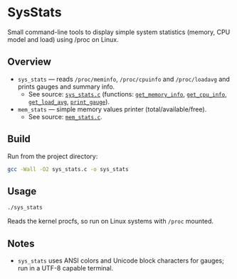# SysStats

Small command-line tools to display simple system statistics (memory, CPU model and load) using /proc on Linux.

## Overview
- `sys_stats` — reads `/proc/meminfo`, `/proc/cpuinfo` and `/proc/loadavg` and prints gauges and summary info.
  - See source: [`sys_stats.c`](sys_stats.c) (functions: [`get_memory_info`](sys_stats.c), [`get_cpu_info`](sys_stats.c), [`get_load_avg`](sys_stats.c), [`print_gauge`](sys_stats.c)).
- `mem_stats` — simple memory values printer (total/available/free).
  - See source: [`mem_stats.c`](mem_stats.c).

## Build
Run from the project directory:
```bash
gcc -Wall -O2 sys_stats.c -o sys_stats
```

## Usage
```bash
./sys_stats
```
Reads the kernel procfs, so run on Linux systems with `/proc` mounted.

## Notes
- `sys_stats` uses ANSI colors and Unicode block characters for gauges; run in a UTF-8 capable terminal.

